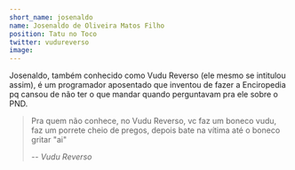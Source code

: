 ```yaml
---
short_name: josenaldo
name: Josenaldo de Oliveira Matos Filho
position: Tatu no Toco
twitter: vudureverso
image: 
---
```

Josenaldo, também conhecido como Vudu Reverso (ele mesmo se intitulou assim), é um programador aposentado que inventou de fazer a Enciropedia pq cansou de não ter o que mandar quando perguntavam pra ele sobre o PND.

> Pra quem não conhece, no Vudu Reverso, vc faz um boneco vudu, faz um porrete
> cheio de pregos, depois bate na vítima até o boneco gritar "ai"
>
> -- <cite>Vudu Reverso</cite>
